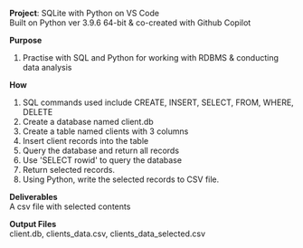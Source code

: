 **Project**: SQLite with Python on VS Code  
Built on Python ver 3.9.6 64-bit & co-created with Github Copilot

**Purpose**  
1. Practise with SQL and Python for working with RDBMS & conducting data analysis

**How**  
1. SQL commands used include CREATE, INSERT, SELECT, FROM, WHERE, DELETE
2. Create a database named client.db
3. Create a table named clients with 3 columns
4. Insert client records into the table
5. Query the database and return all records
6. Use 'SELECT rowid' to query the database
7. Return selected records.
3. Using Python, write the selected records to CSV file.

**Deliverables**  
A csv file with selected contents

**Output Files**  
client.db, clients_data.csv, clients_data_selected.csv
